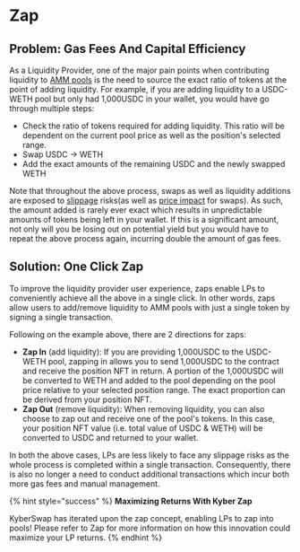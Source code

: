 # Zap

## Problem: Gas Fees And Capital Efficiency

As a Liquidity Provider, one of the major pain points when contributing liquidity to [AMM pools](broken-reference) is the  need to source the exact ratio of tokens at the point of adding liquidity. For example, if you are adding liquidity to a USDC-WETH pool but only had 1,000USDC in your wallet, you would have go through multiple steps:

* Check the ratio of tokens required for adding liquidity. This ratio will be dependent on the current pool price as well as the position's selected range.
* Swap USDC -> WETH
* Add the exact amounts of the remaining USDC and the newly swapped WETH

Note that throughout the above process, swaps as well as liquidity additions are exposed to [slippage](slippage.md) risks(as well as [price impact](price-impact.md) for swaps). As such, the amount added is rarely ever exact which results in unpredictable amounts of tokens being left in your wallet. If this is a significant amount, not only will you be losing out on potential yield but you would have to repeat the above process again, incurring double the amount of gas fees.&#x20;

## Solution: One Click Zap

To improve the liquidity provider user experience, zaps enable LPs to conveniently achieve all the above in a single click. In other words, zaps allow users to add/remove liquidity to AMM pools with just a single token by signing a single transaction.

Following on the example above, there are 2 directions for zaps:

* **Zap In** (add liquidity): If you are providing 1,000USDC to the USDC-WETH pool, zapping in allows you to send 1,000USDC to the contract and receive the position NFT in return. A portion of the 1,000USDC will be converted to WETH and added to the pool depending on the pool price relative to your selected position range. The exact proportion can be derived from your position NFT.
* **Zap Out** (remove liquidity): When removing liquidity, you can also choose to zap out and receive one of the pool's tokens. In this case, your position NFT value (i.e. total value of USDC & WETH) will be converted to USDC and returned to your wallet.

In both the above cases, LPs are less likely to face any slippage risks as the whole process is completed within a single transaction. Consequently, there is also no longer a need to conduct additional transactions which incur both more gas fees and manual management.

{% hint style="success" %}
**Maximizing Returns With Kyber Zap**

KyberSwap has iterated upon the zap concept, enabling LPs to zap into pools! Please refer to Zap for more information on how this innovation could maximize your LP returns.
{% endhint %}
